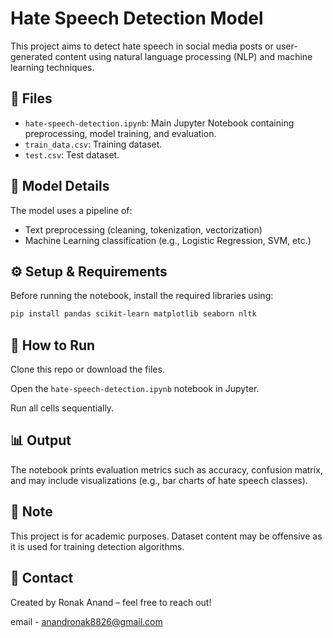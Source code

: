 # Hate Speech Detection Model

This project aims to detect hate speech in social media posts or user-generated content using natural language processing (NLP) and machine learning techniques.

## 📁 Files
- `hate-speech-detection.ipynb`: Main Jupyter Notebook containing preprocessing, model training, and evaluation.
- `train_data.csv`: Training dataset.
- `test.csv`: Test dataset.

## 🧠 Model Details
The model uses a pipeline of:
- Text preprocessing (cleaning, tokenization, vectorization)
- Machine Learning classification (e.g., Logistic Regression, SVM, etc.)

## ⚙️ Setup & Requirements
Before running the notebook, install the required libraries using:

```bash
pip install pandas scikit-learn matplotlib seaborn nltk
```

## 🚀 How to Run
Clone this repo or download the files.

Open the `hate-speech-detection.ipynb` notebook in Jupyter.

Run all cells sequentially.

## 📊 Output
The notebook prints evaluation metrics such as accuracy, confusion matrix, and may include visualizations (e.g., bar charts of hate speech classes).

## 📌 Note
This project is for academic purposes. Dataset content may be offensive as it is used for training detection algorithms.


## 📧 Contact

Created by Ronak Anand – feel free to reach out!

email - anandronak8826@gmail.com
